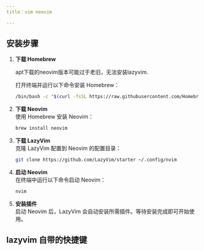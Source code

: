 ```yaml
---
title：vim neovim

---
```


## 安装步骤


1. **下载 Homebrew**  
   
    apt下载的neovim版本可能过于老旧，无法安装lazyvim.

    打开终端并运行以下命令安装 Homebrew：  
    ```bash
    /bin/bash -c "$(curl -fsSL https://raw.githubusercontent.com/Homebrew/install/HEAD/install.sh)"
    ```

2. **下载 Neovim**  
    使用 Homebrew 安装 Neovim：  
    ```bash
    brew install neovim
    ```

3. **下载 LazyVim**  
    克隆 LazyVim 配置到 Neovim 的配置目录：  
    ```bash
    git clone https://github.com/LazyVim/starter ~/.config/nvim
    ```

4. **启动 Neovim**  
    在终端中运行以下命令启动 Neovim：  
    ```bash
    nvim
    ```

5. **安装插件**  
    启动 Neovim 后，LazyVim 会自动安装所需插件。等待安装完成即可开始使用。


## lazyvim 自带的快捷键
